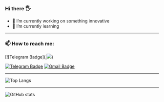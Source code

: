 ### Hi there 🖐️
- 🔭 I’m currently working on something innovative
- 🌱 I’m currently learning 
---
### 📫 How to reach me:
 [![Telegram Badge](<a href="https://t.me/maksymkushnirov" target="_blank">
    <img src="https://img.shields.io/badge/@maksymkushnirov-2CA5E0?style=flat&logo=telegram&logoColor=blue">)
    
[![Telegram Badge](https://img.shields.io/badge/@maksymkushnirov-2CA5E0?style=flat&logo=telegram&logoColor=blue)](https://t.me/maksymkushnirov)
[![Gmail Badge](https://img.shields.io/badge/-maksymkushnirov@gmail.com-D14836?style=flat&logo=gmail&logoColor=white)](mailto:maksymkushnirov@gmail.com)

---

![Top Langs](https://github-readme-stats.vercel.app/api/top-langs/?username=maksymkushnirov&show_icons=true&theme=gruvbox)

---

![GitHub stats](https://github-readme-stats.vercel.app/api?username=maksymkushnirov&show_icons=true&theme=gruvbox)
<!--
**maksymkushnirov/maksymkushnirov** is a ✨ _special_ ✨ repository because its `README.md` (this file) appears on your GitHub profile.

Here are some ideas to get you started:
### Hi there 👋

- 🔭 I’m currently working on ...
- 🌱 I’m currently learning ...
- 👯 I’m looking to collaborate on ...
- 🤔 I’m looking for help with ...
- 💬 Ask me about ...
- 📫 How to reach me: ...
- 😄 Pronouns: ...
- ⚡ Fun fact: ...
-->
